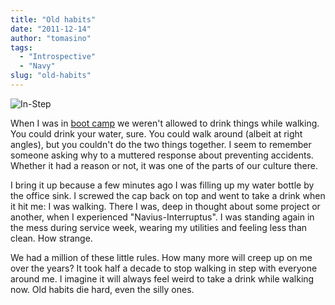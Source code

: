 ```yaml
---
title: "Old habits"
date: "2011-12-14"
author: "tomasino"
tags:
  - "Introspective"
  - "Navy"
slug: "old-habits"
---
```


![In-Step][]

When I was in [boot camp][] we weren't allowed to drink things while
walking. You could drink your water, sure. You could walk around (albeit
at right angles), but you couldn't do the two things together. I seem to
remember someone asking why to a muttered response about preventing
accidents. Whether it had a reason or not, it was one of the parts of
our culture there.

I bring it up because a few minutes ago I was filling up my water bottle
by the office sink. I screwed the cap back on top and went to take a
drink when it hit me: I was walking. There I was, deep in thought about
some project or another, when I experienced "Navius-Interruptus". I was
standing again in the mess during service week, wearing my utilities and
feeling less than clean. How strange.

We had a million of these little rules. How many more will creep up on
me over the years? It took half a decade to stop walking in step with
everyone around me. I imagine it will always feel weird to take a drink
while walking now. Old habits die hard, even the silly ones.

  [In-Step]: https://blog.tomasino.org/images/in-step.jpg
  [boot camp]: https://blog.tomasino.org/jump/
